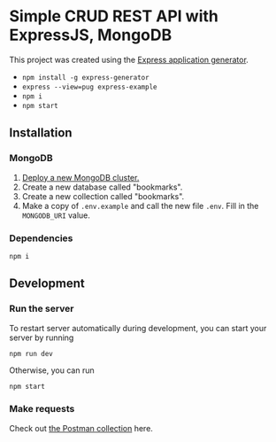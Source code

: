 # Simple CRUD REST API with ExpressJS, MongoDB

This project was created using the [Express application generator](https://expressjs.com/en/starter/generator.html).

- `npm install -g express-generator`
- `express --view=pug express-example`
- `npm i`
- `npm start`

## Installation

### MongoDB

1. [Deploy a new MongoDB cluster.](https://www.mongodb.com/cloud/atlas)
2. Create a new database called "bookmarks".
3. Create a new collection called "bookmarks".
4. Make a copy of `.env.example` and call the new file `.env`. Fill in the `MONGODB_URI` value.

### Dependencies

```
npm i
```

## Development

### Run the server

To restart server automatically during development, you can start your server by running

```
npm run dev
```

Otherwise, you can run

```bash
npm start
```

### Make requests

Check out [the Postman collection](https://www.getpostman.com/collections/8bf4cc0f818293e478dd) here.
